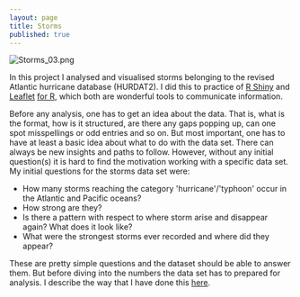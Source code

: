```yaml
---
layout: page
title: Storms
published: true
---
```

![Storms_03.png]({{site.baseurl}}/img/Storms_03.png)

In this project I analysed and visualised storms belonging to the revised Atlantic hurricane database (HURDAT2). I did this to practice of [R Shiny](https://shiny.rstudio.com/) and [Leaflet](http://leafletjs.com/) [for R](https://rstudio.github.io/leaflet/), which both are wonderful tools to communicate information.  

Before any analysis, one has to get an idea about the data. That is, what is the format, how is it structured, are there any gaps popping up, can one spot misspellings or odd entries and so on. But most important, one has to have at least a basic idea about what to do with the data set. There can always be new insights and paths to follow. However, without any initial question(s) it is hard to find the motivation working with a specific data set. My initial questions for the storms data set were:

- How many storms reaching the category 'hurricane'/'typhoon' occur in the Atlantic and Pacific oceans?
- How strong are they?
- Is there a pattern with respect to where storm arise and disappear again? What does it look like?
- What were the strongest storms ever recorded and where did they appear?

These are pretty simple questions and the dataset should be able to answer them. But before diving into the numbers the data set has to prepared for analysis. I describe the way that I have done this [here](StormDataPrep.md).
